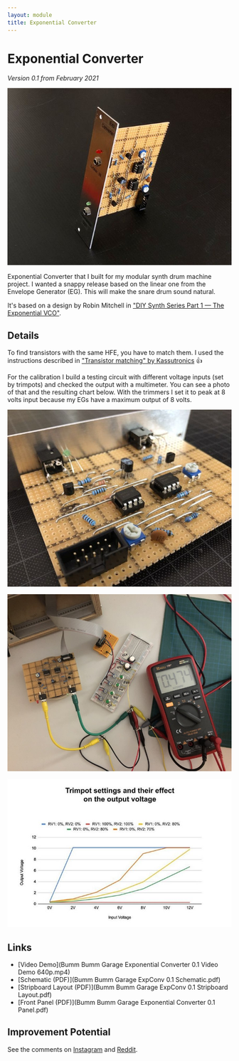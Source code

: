 ```yaml
---
layout: module
title: Exponential Converter
---
```


# Exponential Converter

*Version 0.1 from February 2021*

![](154388090_471161937385519_3133007917346548765_n.jpg)

Exponential Converter that I built for my modular synth drum machine project. I wanted a snappy release based on the linear one from the Envelope Generator (EG). This will make the snare drum sound natural.

It's based on a design by Robin Mitchell in ["DIY Synth Series Part 1 — The Exponential VCO"](https://www.allaboutcircuits.com/projects/diy-synth-series-vco/).

## Details

To find transistors with the same HFE, you have to match them. I used the instructions described in ["Transistor matching" by Kassutronics](https://kassu2000.blogspot.com/2015/10/transistor-matching.html) 👍

For the calibration I build a testing circuit with different voltage inputs (set by trimpots) and checked the output with a multimeter. You can see a photo of that and the resulting chart below. With the trimmers I set it to peak at 8 volts input because my EGs have a maximum output of 8 volts.

![](154071496_785706842365955_7819474831100190743_n.jpg)

![](153647548_2848334918766242_4271693317320118724_n.jpg)

![](153722211_776406696317840_1074722605393827019_n.jpg)

## Links

* [Video Demo](Bumm Bumm Garage Exponential Converter 0.1 Video Demo 640p.mp4)
* [Schematic (PDF)](Bumm Bumm Garage ExpConv 0.1 Schematic.pdf)
* [Stripboard Layout (PDF)](Bumm Bumm Garage ExpConv 0.1 Stripboard Layout.pdf)
* [Front Panel (PDF)](Bumm Bumm Garage Exponential Converter 0.1 Panel.pdf)

## Improvement Potential

See the comments on [Instagram](https://www.instagram.com/p/CLwjxVGh8AB/) and [Reddit](https://www.reddit.com/r/synthdiy/comments/lt0a0m/exponential_converter_in_eurorack_format_on/).